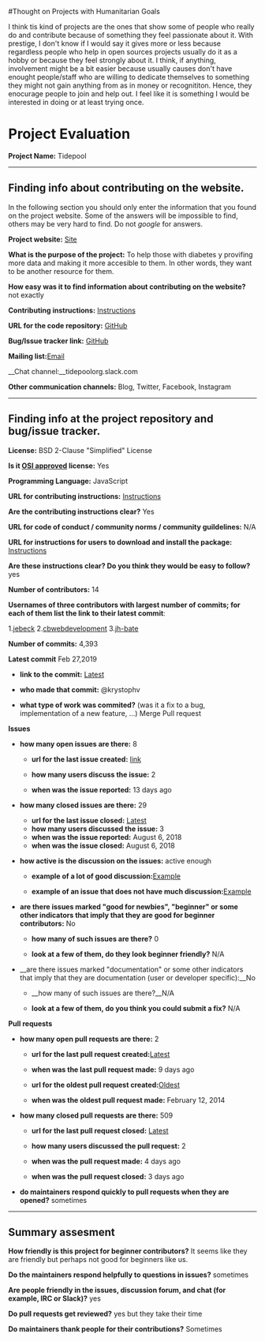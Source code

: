 #Thought on Projects with Humanitarian Goals

I think tis kind of projects are the ones that show some of people who really do and contribute because of something they feel
passionate about it. With prestige, I don't know if I would say it gives more or less because regardless people who help in
open sources projects usually do it as a hobby or because they feel strongly about it. I think, if anything, involvement might 
be a bit easier because usually causes don't have enought people/staff who are willing to dedicate themselves to something they
might not gain anything from as in money or recognititon. Hence, they enocurage people to join and help out. I feel like it is
something I would be interested in doing or at least trying once.


# Project Evaluation 



__Project Name:__  Tidepool


---

## Finding info about contributing on the website.

In the following section you should only enter the information that you
found on the project website. Some of the answers will be impossible to find, others
may be very hard to find. Do not _google_ for answers.

__Project website:__ [Site]( https://tidepool.org/about/)


__What is the purpose of the project:__ To help those with diabetes y provifing more data and making it more accesible to them.
In other words, they want to be another resource for them.


__How easy was it to find information about contributing on the website?__ not exactly


__Contributing instructions:__ [Instructions](https://developer.tidepool.org/)

__URL for the code repository:__ [GitHub](https://github.com/tidepool-org/blip )

__Bug/Issue tracker link:__ [GitHub](https://github.com/OpenEnergyDashboard/OED/issues)

__Mailing list:__[Email](https://github.com/tidepool-org/blip/issues)

__Chat channel:__tidepoolorg.slack.com

__Other communication channels:__ Blog, Twitter, Facebook, Instagram


---

## Finding info at the project repository and bug/issue tracker.

__License:__ BSD 2-Clause "Simplified" License

__Is it [OSI approved](https://opensource.org/licenses/alphabetical) license:__ Yes

__Programming Language:__ JavaScript

__URL for contributing instructions:__ [Instructions](https://github.com/tidepool-org/blip/blob/develop/docs/StartHere.md)

__Are the contributing instructions clear?__ Yes


__URL for code of conduct / community norms / community guildelines:__ N/A

__URL for instructions for users to download and install the package:__ [Instructions](https://github.com/tidepool-org/blip/blob/develop/README.md)


__Are these instructions clear? Do you think they would be easy to follow?__ yes

__Number of contributors:__ 14


__Usernames of three contributors with largest number of commits; for
each of them list the link to their latest commit__:

1.[jebeck](https://github.com/tidepool-org/blip/commit/fe3ad29e27f2f7b3c5859bb6facc20bcf3880774)
2.[cbwebdevelopment](https://github.com/tidepool-org/blip/commit/534ccd9bc1c2513c4366120168b5ed1e7a9605ff)
3.[jh-bate](https://github.com/tidepool-org/blip/commit/1a27f4fec10ae2423a367a2a2450da8d51fb18ac)


__Number of commits:__ 4,393

__Latest commit__ Feb 27,2019

- __link to the commit:__ [Latest](https://github.com/tidepool-org/blip/commit/7e8a464cb3e9ca4206998700ac6335a82784196a)

- __who made that commit:__ @krystophv

- __what type of work was commited?__ (was it a fix to a bug, implementation of a new feature, ...) Merge Pull request


__Issues__

- __how many open issues are there:__ 8

    - __url for the last issue created:__ [link](https://github.com/tidepool-org/blip/issues/540)

    - __how many users discuss the issue:__ 2
    
    - __when was the issue reported:__ 13 days ago
    

- __how many closed issues are there:__ 29
    - __url for the last issue closed:__ [Latest](https://github.com/tidepool-org/blip/issues/504)
    - __how many users discussed the issue:__ 3
    - __when was the issue reported:__ August 6, 2018
    - __when was the issue closed:__ August 6, 2018

- __how active is the discussion on the issues:__  active enough

    - __example of a lot of good discussion:__[Example](https://github.com/tidepool-org/blip/issues/504)
    
    - __example of an issue that does not have much discussion:__[Example](https://github.com/tidepool-org/blip/issues/508)



- __are there issues marked "good for newbies", "beginner" or some other indicators that imply that they are good for beginner contributors:__ No

    - __how many of such issues are there?__ 0
    
    - __look at a few of them, do they look beginner friendly?__ N/A



- __are there issues marked "documentation" or some other indicators that imply that they are documentation (user or developer specific):__No

    - __how many of such issues are there?__N/A
    
    - __look at a few of them, do you think you could submit a fix?__ N/A



__Pull requests__

- __how many open pull requests are there:__ 2

    - __url for the last pull request created:__[Latest](https://github.com/tidepool-org/blip/pull/543)
    
    - __when was the last pull request made:__ 9 days ago

    - __url for the oldest pull request created:__[Oldest](https://github.com/tidepool-org/blip/pull/1)
    
    - __when was the oldest pull request made:__ February 12, 2014

- __how many closed pull requests are there:__ 509

    - __url for the last pull request closed:__ [Latest](https://github.com/tidepool-org/blip/pull/548)
    
    - __how many users discussed the pull request:__ 2
    
    - __when was the pull request made:__ 4 days ago
    
    - __when was the pull request closed:__ 3 days ago
    

- __do maintainers respond quickly to pull requests when they are opened?__ sometimes





---


## Summary assesment
__How friendly is this project for beginner contributors?__ It seems like they are friendly but perhaps not good for beginners
like us.


__Do the maintainers respond helpfully to questions in issues?__ sometimes


__Are people friendly in the issues, discussion forum, and chat (for example, IRC or Slack)?__ yes




__Do pull requests get reviewed?__ yes but they take their time



__Do maintainers thank people for their contributions?__ Sometimes
